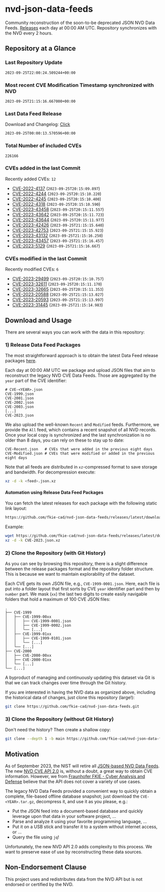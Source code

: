 # nvd-json-data-feeds

Community reconstruction of the soon-to-be deprecated JSON NVD Data Feeds. 
[Releases](https://github.com/fkie-cad/nvd-json-data-feeds/releases/latest) each day at 00:00 AM UTC.
Repository synchronizes with the NVD every 2 hours.

## Repository at a Glance

### Last Repository Update

```plain
2023-09-25T22:00:24.509244+00:00
```

### Most recent CVE Modification Timestamp synchronized with NVD

```plain
2023-09-25T21:15:16.667000+00:00
```

### Last Data Feed Release

Download and Changelog: [Click](https://github.com/fkie-cad/nvd-json-data-feeds/releases/latest)

```plain
2023-09-25T00:00:13.570596+00:00
```

### Total Number of included CVEs

```plain
226166
```

### CVEs added in the last Commit

Recently added CVEs: `12`

* [CVE-2022-4137](CVE-2022/CVE-2022-41xx/CVE-2022-4137.json) (`2023-09-25T20:15:09.897`)
* [CVE-2022-4244](CVE-2022/CVE-2022-42xx/CVE-2022-4244.json) (`2023-09-25T20:15:10.220`)
* [CVE-2022-4245](CVE-2022/CVE-2022-42xx/CVE-2022-4245.json) (`2023-09-25T20:15:10.400`)
* [CVE-2022-4318](CVE-2022/CVE-2022-43xx/CVE-2022-4318.json) (`2023-09-25T20:15:10.590`)
* [CVE-2023-43458](CVE-2023/CVE-2023-434xx/CVE-2023-43458.json) (`2023-09-25T20:15:11.557`)
* [CVE-2023-43642](CVE-2023/CVE-2023-436xx/CVE-2023-43642.json) (`2023-09-25T20:15:11.723`)
* [CVE-2023-43644](CVE-2023/CVE-2023-436xx/CVE-2023-43644.json) (`2023-09-25T20:15:11.977`)
* [CVE-2023-42426](CVE-2023/CVE-2023-424xx/CVE-2023-42426.json) (`2023-09-25T21:15:15.640`)
* [CVE-2023-42753](CVE-2023/CVE-2023-427xx/CVE-2023-42753.json) (`2023-09-25T21:15:15.923`)
* [CVE-2023-43132](CVE-2023/CVE-2023-431xx/CVE-2023-43132.json) (`2023-09-25T21:15:16.250`)
* [CVE-2023-43457](CVE-2023/CVE-2023-434xx/CVE-2023-43457.json) (`2023-09-25T21:15:16.457`)
* [CVE-2023-5129](CVE-2023/CVE-2023-51xx/CVE-2023-5129.json) (`2023-09-25T21:15:16.667`)


### CVEs modified in the last Commit

Recently modified CVEs: `6`

* [CVE-2023-29499](CVE-2023/CVE-2023-294xx/CVE-2023-29499.json) (`2023-09-25T20:15:10.757`)
* [CVE-2023-32611](CVE-2023/CVE-2023-326xx/CVE-2023-32611.json) (`2023-09-25T20:15:11.170`)
* [CVE-2023-32665](CVE-2023/CVE-2023-326xx/CVE-2023-32665.json) (`2023-09-25T20:15:11.353`)
* [CVE-2023-20588](CVE-2023/CVE-2023-205xx/CVE-2023-20588.json) (`2023-09-25T21:15:13.027`)
* [CVE-2023-20593](CVE-2023/CVE-2023-205xx/CVE-2023-20593.json) (`2023-09-25T21:15:13.997`)
* [CVE-2023-31445](CVE-2023/CVE-2023-314xx/CVE-2023-31445.json) (`2023-09-25T21:15:14.983`)


## Download and Usage

There are several ways you can work with the data in this repository:

### 1) Release Data Feed Packages

The most straightforward approach is to obtain the latest Data Feed release packages [here](https://github.com/fkie-cad/nvd-json-data-feeds/releases/latest).

Each day at 00:00 AM UTC we package and upload JSON files that aim to reconstruct the legacy NVD CVE Data Feeds.
Those are aggregated by the `year` part of the CVE identifier:

```
# CVE-<YEAR>.json
CVE-1999.json
CVE-2001.json
CVE-2002.json
CVE-2003.json
[...]
CVE-2023.json
```

We also upload the well-known `Recent` and `Modified` feeds.
Furthermore, we provide the `All` feed, which contains a recent snapshot of all NVD records.
Once your local copy is synchronized and the last synchronization is no older than 8 days, you can rely on these to stay up to date:

```plain
CVE-Recent.json   # CVEs that were added in the previous eight days
CVE-Modified.json # CVEs that were modified or added in the previous eight days
```

Note that all feeds are distributed in `xz`-compressed format to save storage and bandwidth.
For decompression execute:

```sh
xz -d -k <feed>.json.xz
```


#### Automation using Release Data Feed Packages

You can fetch the latest releases for each package with the following static link layout:

```sh
https://github.com/fkie-cad/nvd-json-data-feeds/releases/latest/download/CVE-<YEAR>.json.xz
```

Example:

```sh
wget https://github.com/fkie-cad/nvd-json-data-feeds/releases/latest/download/CVE-2023.json.xz
xz -d -k CVE-2023.json.xz
```

### 2) Clone the Repository (with Git History)

As you can see by browsing this repository, there is a slight difference between the release packages format and the repository folder structure.
This is because we want to maintain explorability of the dataset.

Each CVE gets its own JSON file, e.g., `CVE-1999-0001.json`.
Here, each file is put into a folder layout that first sorts by CVE `year` identifier part and then by `number` part.
We mask (`xx`) the last two digits to create easily navigable folders that hold a maximum of 100 CVE JSON files:

```plain
.
├── CVE-1999
│   ├── CVE-1999-00xx
│   │   ├── CVE-1999-0001.json
│   │   ├── CVE-1999-0002.json
│   │   └── [...]
│   ├── CVE-1999-01xx
│   │   ├── CVE-1999-0101.json
│   │   └── [...]
│   └── [...]
├── CVE-2000
│   ├── CVE-2000-00xx
│   ├── CVE-2000-01xx
│   └── [...]
└── [...]
```

A byproduct of managing and continuously updating this dataset via Git is that we can track changes over time through the Git history.

If you are interested in having the NVD data as organized above, including the historical data of changes, just clone this repository (large!):

```sh
git clone https://github.com/fkie-cad/nvd-json-data-feeds.git
```

### 3) Clone the Repository (without Git History)

Don't need the history? Then create a shallow copy:

```sh
git clone --depth 1 -b main https://github.com/fkie-cad/nvd-json-data-feeds.git
```

## Motivation

As of September 2023, the NIST will retire all [JSON-based NVD Data Feeds](https://nvd.nist.gov/vuln/data-feeds#divRetirementBanner-1).
The new [NVD CVE API 2.0](https://nvd.nist.gov/developers/vulnerabilities) is, without a doubt, a great way to obtain CVE information.
However, we from [Fraunhofer FKIE - Cyber Analysis and Defense](https://www.fkie.fraunhofer.de/en/departments/cad.html) believe that the API does not cover a variety of use cases.

The legacy NVD Data Feeds provided a convenient way to quickly obtain a complete, file-based offline database snapshot; just download the `CVE-<YEAR>.tar.gz`, decompress it, and use it as you please, e.g.:

* Put the JSON feed into a document-based database and quickly leverage upon that data in your software project, ...
* Parse and analyze it using your favorite programming language, ...
* Put it on a USB stick and transfer it to a system without internet access, or ...
* Query the file using `jq`!

Unfortunately, the new NVD API 2.0 adds complexity to this process.
We want to preserve ease of use by reconstructing these data sources.

## Non-Endorsement Clause

This project uses and redistributes data from the NVD API but is not endorsed or certified by the NVD.